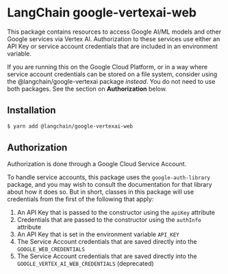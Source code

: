 # LangChain google-vertexai-web

This package contains resources to access Google AI/ML models
and other Google services via Vertex AI. Authorization to these
services use either an API Key or service account credentials
that are included in an environment variable.

If you are running this on the Google Cloud Platform, or in a way
where service account credentials can be stored on a file system,
consider using the @langchain/google-vertexai
package _instead_. You do not need to use both packages. See the
section on **Authorization** below.

## Installation

```bash
$ yarn add @langchain/google-vertexai-web
```

## Authorization

Authorization is done through a Google Cloud Service Account.

To handle service accounts, this package uses the `google-auth-library`
package, and you may wish to consult the documentation for that library
about how it does so. But in short, classes in this package will use
credentials from the first of the following that apply:

1. An API Key that is passed to the constructor using the `apiKey` attribute
2. Credentials that are passed to the constructor using the `authInfo` attribute
3. An API Key that is set in the environment variable `API_KEY`
4. The Service Account credentials that are saved directly into the
   `GOOGLE_WEB_CREDENTIALS`
5. The Service Account credentials that are saved directly into the
   `GOOGLE_VERTEX_AI_WEB_CREDENTIALS` (deprecated)
